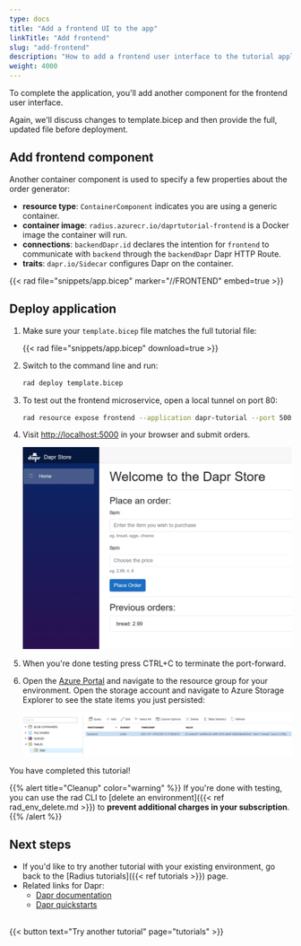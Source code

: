 ```yaml
---
type: docs
title: "Add a frontend UI to the app"
linkTitle: "Add frontend"
slug: "add-frontend"
description: "How to add a frontend user interface to the tutorial application"
weight: 4000
---
```


To complete the application, you'll add another component for the frontend user interface.

Again, we'll discuss changes to template.bicep and then provide the full, updated file before deployment.

## Add frontend component

Another container component is used to specify a few properties about the order generator:

- **resource type**: `ContainerComponent` indicates you are using a generic container.
- **container image**: `radius.azurecr.io/daprtutorial-frontend` is a Docker image the container will run.
- **connections**: `backendDapr.id` declares the intention for `frontend` to communicate with `backend` through the `backendDapr` Dapr HTTP Route.
- **traits**: `dapr.io/Sidecar` configures Dapr on the container.

{{< rad file="snippets/app.bicep" marker="//FRONTEND" embed=true >}}
  
## Deploy application

1. Make sure your `template.bicep` file matches the full tutorial file:

   {{< rad file="snippets/app.bicep" download=true >}}

1. Switch to the command line and run:

   ```sh
   rad deploy template.bicep
   ```

1. To test out the frontend microservice, open a local tunnel on port 80:

   ```sh
   rad resource expose frontend --application dapr-tutorial --port 5000 --remote-port 80
   ```

1. Visit [http://localhost:5000](http://localhost:5000) in your browser and submit orders.

   <img src="frontend.png" alt="Screenshot of frontend application" width=500 >

1. When you're done testing press CTRL+C to terminate the port-forward.

1. Open the [Azure Portal](https://portal.azure.com) and navigate to the resource group for your environment. Open the storage account and navigate to Azure Storage Explorer to see the state items you just persisted:

   <img src="storage-explorer.png" alt="Screenshot of Azure Storage Explorer" width=1000 >

You have completed this tutorial!

{{% alert title="Cleanup" color="warning" %}}
If you're done with testing, you can use the rad CLI to [delete an environment]({{< ref rad_env_delete.md >}}) to **prevent additional charges in your subscription**.
{{% /alert %}}

## Next steps

- If you'd like to try another tutorial with your existing environment, go back to the [Radius tutorials]({{< ref tutorials >}}) page. 
- Related links for Dapr:
  - [Dapr documentation](https://docs.dapr.io/)
  - [Dapr quickstarts](https://github.com/dapr/quickstarts/tree/v1.0.0/hello-world)

<br>{{< button text="Try another tutorial" page="tutorials" >}}
